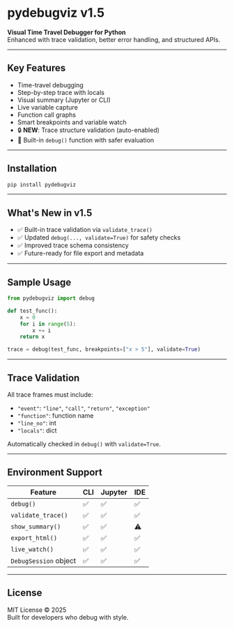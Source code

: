 # pydebugviz v1.5

**Visual Time Travel Debugger for Python**  
Enhanced with trace validation, better error handling, and structured APIs.

---

## Key Features

- Time-travel debugging
- Step-by-step trace with locals
- Visual summary (Jupyter or CLI)
- Live variable capture
- Function call graphs
- Smart breakpoints and variable watch
- 🔒 **NEW**: Trace structure validation (auto-enabled)
- 🧠 Built-in `debug()` function with safer evaluation

---

## Installation

```bash
pip install pydebugviz
```

---

## What's New in v1.5

- ✅ Built-in trace validation via `validate_trace()`
- ✅ Updated `debug(..., validate=True)` for safety checks
- ✅ Improved trace schema consistency
- ✅ Future-ready for file export and metadata

---

## Sample Usage

```python
from pydebugviz import debug

def test_func():
    x = 0
    for i in range(5):
        x += i
    return x

trace = debug(test_func, breakpoints=["x > 5"], validate=True)
```

---

## Trace Validation

All trace frames must include:
- `"event"`: `"line"`, `"call"`, `"return"`, `"exception"`
- `"function"`: function name
- `"line_no"`: int
- `"locals"`: dict

Automatically checked in `debug()` with `validate=True`.

---

## Environment Support

| Feature                | CLI | Jupyter | IDE |
|------------------------|-----|---------|-----|
| `debug()`              | ✅  | ✅      | ✅  |
| `validate_trace()`     | ✅  | ✅      | ✅  |
| `show_summary()`       | ✅  | ✅      | ⚠️  |
| `export_html()`        | ✅  | ✅      | ✅  |
| `live_watch()`         | ✅  | ✅      | ✅  |
| `DebugSession` object  | ✅  | ✅      | ✅  |

---

## License

MIT License © 2025  
Built for developers who debug with style.
